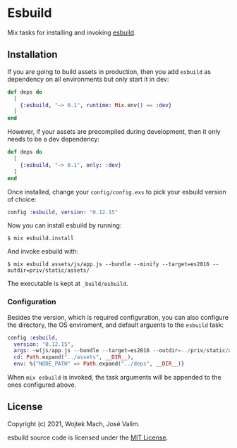 # Esbuild

Mix tasks for installing and invoking [esbuild](https://github.com/evanw/esbuild/).

## Installation

If you are going to build assets in production, then you add
`esbuild` as dependency on all environments but only start it
in dev:

```elixir
def deps do
  [
    {:esbuild, "~> 0.1", runtime: Mix.env() == :dev}
  ]
end
```

However, if your assets are precompiled during development,
then it only needs to be a dev dependency:

```elixir
def deps do
  [
    {:esbuild, "~> 0.1", only: :dev}
  ]
end
```

Once installed, change your `config/config.exs` to pick your
esbuild version of choice:

```elixir
config :esbuild, version: "0.12.15"
```

Now you can install esbuild by running:

    $ mix esbuild.install

And invoke esbuild with:

    $ mix esbuild assets/js/app.js --bundle --minify --target=es2016 --outdir=priv/static/assets/

The executable is kept at `_build/esbuild`.

### Configuration

Besides the version, which is required configuration, you can also
configure the directory, the OS enviroment, and default arguents
to the `esbuild` task:

```elixir
config :esbuild,
  version: "0.12.15",
  args: ~w(js/app.js --bundle --target=es2016 --outdir=../priv/static/assets),
  cd: Path.expand("../assets", __DIR__),
  env: %{"NODE_PATH" => Path.expand("../deps", __DIR__)}
```

When `mix esbuild` is invoked, the task arguments will be appended
to the ones configured above.

## License

Copyright (c) 2021, Wojtek Mach, José Valim.

esbuild source code is licensed under the [MIT License](LICENSE.md).
